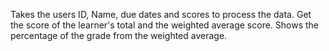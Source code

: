 Takes the users ID, Name, due dates and scores to process the data. Get the score of the learner's total and the weighted average score. Shows the percentage of the grade from the weighted average. 
